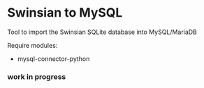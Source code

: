 # Swinsian to MySQL

Tool to import the Swinsian SQLite database into MySQL/MariaDB

Require modules:
- mysql-connector-python

### work in progress